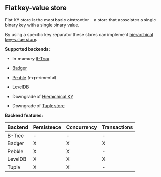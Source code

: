 ## Flat key-value store

Flat KV store is the most basic abstraction - a store that associates a single binary key with a single binary value.

By using a specific key separator these stores can implement [hierarchical key-value store](./kv-hierarchical.md).

**Supported backends:**

* In-memory [B-Tree](https://github.com/cznic/b)

* [Badger](https://github.com/dgraph-io/badger)

* [Pebble](https://github.com/cockroachdb/pebble) (experimental)

* [LevelDB](https://github.com/syndtr/goleveldb)

* Downgrade of [Hierarchical KV](./kv-hierachical.md)

* Downgrade of [Tuple store](./tuple-strict.md)

**Backend features:**

| Backend | Persistence | Concurrency | Transactions |
|---------|-------------|-------------|--------------|
| B-Tree  | -           | -           | -            |
| Badger  | X           | X           | X            |
| Pebble  | X           | X           | -            |
| LevelDB | X           | X           | X            |
| Tuple   | X           | X           | -            |

